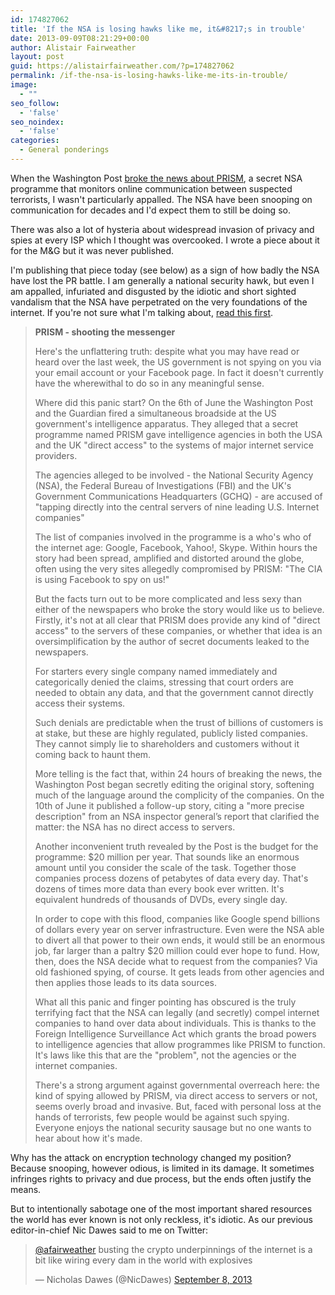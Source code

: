 ```yaml
---
id: 174827062
title: 'If the NSA is losing hawks like me, it&#8217;s in trouble'
date: 2013-09-09T08:21:29+00:00
author: Alistair Fairweather
layout: post
guid: https://alistairfairweather.com/?p=174827062
permalink: /if-the-nsa-is-losing-hawks-like-me-its-in-trouble/
image:
  - ""
seo_follow:
  - 'false'
seo_noindex:
  - 'false'
categories:
  - General ponderings
---
```

When the Washington Post <a title="PRISM" href="http://www.washingtonpost.com/investigations/us-intelligence-mining-data-from-nine-us-internet-companies-in-broad-secret-program/2013/06/06/3a0c0da8-cebf-11e2-8845-d970ccb04497_story.html" target="_blank">broke the news about PRISM</a>, a secret NSA programme that monitors online communication between suspected terrorists, I wasn't particularly appalled. The NSA have been snooping on communication for decades and I'd expect them to still be doing so.

There was also a lot of hysteria about widespread invasion of privacy and spies at every ISP which I thought was overcooked. I wrote a piece about it for the M&amp;G but it was never published.

I'm publishing that piece today (see below) as a sign of how badly the NSA have lost the PR battle. I am generally a national security hawk, but even I am appalled, infuriated and disgusted by the idiotic and short sighted vandalism that the NSA have perpetrated on the very foundations of the internet. If you're not sure what I'm talking about, <a href="http://mg.co.za/article/2013-09-09-how-the-nsa-has-sabotaged-the-entire-internet" target="_blank">read this first</a>.
<blockquote><strong>PRISM - shooting the messenger</strong>

Here's the unflattering truth: despite what you may have read or heard over the last week, the US government is not spying on you via your email account or your Facebook page. In fact it doesn't currently have the wherewithal to do so in any meaningful sense.

Where did this panic start? On the 6th of June the Washington Post and the Guardian fired a simultaneous broadside at the US government's intelligence apparatus. They alleged that a secret programme named PRISM gave intelligence agencies in both the USA and the UK "direct access" to the systems of major internet service providers.

The agencies alleged to be involved - the National Security Agency (NSA), the Federal Bureau of Investigations (FBI) and the UK's Government Communications Headquarters (GCHQ) - are accused of "tapping directly into the central servers of nine leading U.S. Internet companies"

The list of companies involved in the programme is a who's who of the internet age: Google, Facebook, Yahoo!, Skype. Within hours the story had been spread, amplified and distorted around the globe, often using the very sites allegedly compromised by PRISM: "The CIA is using Facebook to spy on us!"

But the facts turn out to be more complicated and less sexy than either of the newspapers who broke the story would like us to believe. Firstly, it's not at all clear that PRISM does provide any kind of "direct access" to the servers of these companies, or whether that idea is an oversimplification by the author of secret documents leaked to the newspapers.

For starters every single company named immediately and categorically denied the claims, stressing that court orders are needed to obtain any data, and that the government cannot directly access their systems.

Such denials are predictable when the trust of billions of customers is at stake, but these are highly regulated, publicly listed companies. They cannot simply lie to shareholders and customers without it coming back to haunt them.

More telling is the fact that, within 24 hours of breaking the news, the Washington Post began secretly editing the original story, softening much of the language around the complicity of the companies. On the 10th of June it published a follow-up story, citing a "more precise description" from an NSA inspector general’s report that clarified the matter: the NSA has no direct access to servers.

Another inconvenient truth revealed by the Post is the budget for the programme: $20 million per year. That sounds like an enormous amount until you consider the scale of the task. Together those companies process dozens of petabytes of data every day. That's dozens of times more data than every book ever written. It's equivalent hundreds of thousands of DVDs, every single day.

In order to cope with this flood, companies like Google spend billions of dollars every year on server infrastructure. Even were the NSA able to divert all that power to their own ends, it would still be an enormous job, far larger than a paltry $20 million could ever hope to fund. How, then, does the NSA decide what to request from the companies? Via old fashioned spying, of course. It gets leads from other agencies and then applies those leads to its data sources.

What all this panic and finger pointing has obscured is the truly terrifying fact that the NSA can legally (and secretly) compel internet companies to hand over data about individuals. This is thanks to the Foreign Intelligence Surveillance Act which grants the broad powers to intelligence agencies that allow programmes like PRISM to function. It's laws like this that are the "problem", not the agencies or the internet companies.

There's a strong argument against governmental overreach here: the kind of spying allowed by PRISM, via direct access to servers or not, seems overly broad and invasive. But, faced with personal loss at the hands of terrorists, few people would be against such spying. Everyone enjoys the national security sausage but no one wants to hear about how it's made.</blockquote>
Why has the attack on encryption technology changed my position? Because snooping, however odious, is limited in its damage. It sometimes infringes rights to privacy and due process, but the ends often justify the means.

But to intentionally sabotage one of the most important shared resources the world has ever known is not only reckless, it's idiotic. As our previous editor-in-chief Nic Dawes said to me on Twitter:
<blockquote class="twitter-tweet"><a href="https://twitter.com/afairweather">@afairweather</a> busting the crypto underpinnings of the internet is a bit like wiring every dam in the world with explosives

— Nicholas Dawes (@NicDawes) <a href="https://twitter.com/NicDawes/statuses/376667755476303872">September 8, 2013</a></blockquote>
&nbsp;